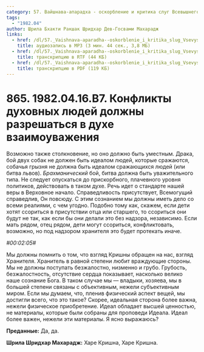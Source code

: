 ```yaml
---
category: 57. Вайшнава-апарадха - оскорбление и критика слуг Всевышнего
tags:
  - "1982.04"
author: Шрила Бхакти Ракшак Шридхар Дев-Госвами Махарадж
links:
  - href: /dl/57._Vaishnava-aparadha--oskorblenie_i_kritika_slug_Vsevyshnego/865_1982.04.16.B7_SridharMj_Konflikty_duhovnyh_ljudej_dolzhny_razreshatsja_v_duhe_vzaimouvazhenija.mp3
    title: аудиозапись в MP3 (3 мин. 44 сек., 3,8 МБ)
  - href: /dl/57._Vaishnava-aparadha--oskorblenie_i_kritika_slug_Vsevyshnego/865_1982.04.16.B7_SridharMj_Konflikty_duhovnyh_ljudej_dolzhny_razreshatsja_v_duhe_vzaimouvazhenija.rtf
    title: транскрипцию в RTF (44 КБ)
  - href: /dl/57._Vaishnava-aparadha--oskorblenie_i_kritika_slug_Vsevyshnego/865_1982.04.16.B7_SridharMj_Konflikty_duhovnyh_ljudej_dolzhny_razreshatsja_v_duhe_vzaimouvazhenija.pdf
    title: транскрипцию в PDF (119 КБ)
---
```


# 865. 1982.04.16.B7. Конфликты духовных людей должны разрешаться в духе взаимоуважения

Возможно также столкновение, но оно должно быть уместным. Драка, бой двух собак не должен быть идеалом людей, которые сражаются, собачья грызня не должна быть идеалом сражающихся людей (или битва львов). *Брахманический* бой, битва должна быть уважительного типа. Не следует опускаться до прискорбного, плачевного уровня политиков, действовать в таком духе. Речь идет о стандарте нашей веры в Верховное начало. Справедливость присутствует, Всемогущий справедлив, Он повсюду. С этим сознанием мы должны иметь дело со всеми реалиями, с чем угодно. Подобно тому как, скажем, если дети хотят ссориться в присутствии отца или старшего, то ссориться они будут не так, как если бы они делали это без надзора, независимо. Если мать рядом, отец рядом, дети могут ссориться, конфликтовать, возможно, но под надзором хранителя это будет протекать иначе.

*#00:02:05#*

Мы должны помнить о том, что взгляд Кришны обращен на нас, взгляд Хранителя. Хранитель в равной степени любит враждующие стороны. Мы не должны поступать безжалостно, низменно и грубо. Грубость, безжалостность, отсутствие сердца показывает, насколько велико наше сознание Бога. В таком случае мы — владыки, хозяева, мы в большей степени связаны с объективным, нежели субъективным миром. Если мы думаем, что, пленив физический аспект вещей, мы достигли всего, что это такое? Скорее, идеальная сторона более важна, нежели физическое приобретение. Идеал обладает высшей ценностью, не материалы, которые были собраны для проповеди Идеала. Идеал более важен, нежели эти материалы. Я ясно выражаюсь?

**Преданные:** Да, да.

**Шрила Шридхар Махарадж:** Харе Кришна, Харе Кришна.

